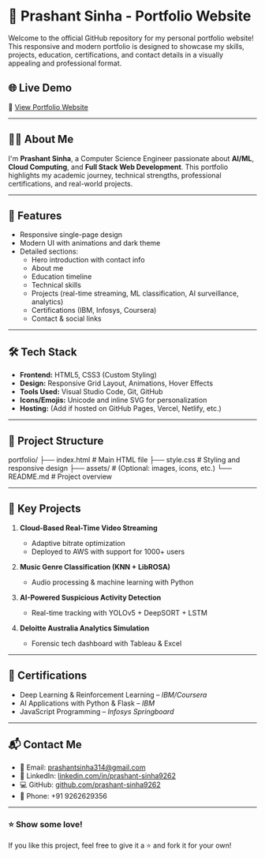 # 💼 Prashant Sinha - Portfolio Website

Welcome to the official GitHub repository for my personal portfolio website! This responsive and modern portfolio is designed to showcase my skills, projects, education, certifications, and contact details in a visually appealing and professional format.

## 🌐 Live Demo

🔗 [View Portfolio Website](https://prashantsinha666.github.io/Portfolio-website/)

---

## 🧑‍💻 About Me

I'm **Prashant Sinha**, a Computer Science Engineer passionate about **AI/ML**, **Cloud Computing**, and **Full Stack Web Development**. This portfolio highlights my academic journey, technical strengths, professional certifications, and real-world projects.

---

## 🚀 Features

- Responsive single-page design
- Modern UI with animations and dark theme
- Detailed sections:
  - Hero introduction with contact info
  - About me
  - Education timeline
  - Technical skills
  - Projects (real-time streaming, ML classification, AI surveillance, analytics)
  - Certifications (IBM, Infosys, Coursera)
  - Contact & social links

---

## 🛠️ Tech Stack

- **Frontend:** HTML5, CSS3 (Custom Styling)
- **Design:** Responsive Grid Layout, Animations, Hover Effects
- **Tools Used:** Visual Studio Code, Git, GitHub
- **Icons/Emojis:** Unicode and inline SVG for personalization
- **Hosting:** (Add if hosted on GitHub Pages, Vercel, Netlify, etc.)

---

## 📁 Project Structure

portfolio/
├── index.html # Main HTML file
├── style.css # Styling and responsive design
├── assets/ # (Optional: images, icons, etc.)
└── README.md # Project overview

---

## 🧠 Key Projects

1. **Cloud-Based Real-Time Video Streaming**
   - Adaptive bitrate optimization
   - Deployed to AWS with support for 1000+ users

2. **Music Genre Classification (KNN + LibROSA)**
   - Audio processing & machine learning with Python

3. **AI-Powered Suspicious Activity Detection**
   - Real-time tracking with YOLOv5 + DeepSORT + LSTM

4. **Deloitte Australia Analytics Simulation**
   - Forensic tech dashboard with Tableau & Excel

---

## 📜 Certifications

- Deep Learning & Reinforcement Learning – *IBM/Coursera*
- AI Applications with Python & Flask – *IBM*
- JavaScript Programming – *Infosys Springboard*

---

## 📬 Contact Me

- 📧 Email: [prashantsinha314@gmail.com](mailto:prashantsinha314@gmail.com)
- 💼 LinkedIn: [linkedin.com/in/prashant-sinha9262](https://linkedin.com/in/prashant-sinha9262)
- 💻 GitHub: [github.com/prashant-sinha9262](https://github.com/prashant-sinha9262)
- 📱 Phone: +91 9262629356

---


### ⭐ Show some love!

If you like this project, feel free to give it a ⭐ and fork it for your own!

